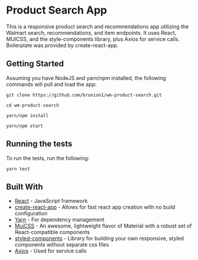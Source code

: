 # Product Search App

This is a responsive product search and recommendations app utilizing the Walmart search, recommendations, and item endpoints.
It uses React, MUICSS, and the style-components library, plus Axios for service calls. Boilerplate was provided by create-react-app.

## Getting Started

Assuming you have NodeJS and yarn/npm installed, the following commands will pull and load the app:

```
git clone https://github.com/brunion1/wm-product-search.git

cd wm-product-search

yarn/npm install

yarn/npm start
```

## Running the tests

To run the tests, run the following:

```
yarn test
```

## Built With

* [React](https://reactjs.org/) - JavaScript framework
* [create-react-app](https://github.com/facebook/create-react-app) - Allows for fast react app creation with no build configuration
* [Yarn](https://yarnpkg.com/en/) - For dependency management
* [MuiCSS](https://www.muicss.com/docs/v1/react/introduction) - An awesome, lightweight flavor of Material with a robust set of React-compatible components
* [styled-components](https://www.styled-components.com/docs/basicsax) - Library for building your own responsive, styled components without separate css files
* [Axios](https://github.com/axios/axios) - Used for service calls
